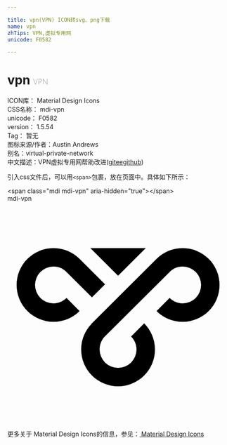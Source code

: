 ```yaml
---

title: vpn(VPN) ICON转svg、png下载
name: vpn
zhTips: VPN,虚拟专用网
unicode: F0582

---
```


# vpn  <small style="font-size: 60%;font-weight: 100">VPN</small>


<div class="detail-page">
<p>
<span>
ICON库：
<span class="badge-secondary badge">Material Design Icons</span> 
</span>
<br/>
<span>
CSS名称：
<span class="badge-secondary badge">mdi-vpn</span> 
</span>
<br/>
<span>
unicode：
<span class="badge-secondary badge">F0582</span> 
</span>
<br/>
<span>
version：
<span class="badge-secondary badge">1.5.54</span> 
</span>
<br/>
<span>Tag：
<span class="badge-light badge">暂无</span>
</span>
<br/>
<span>图标来源/作者：<span class="badge-light badge">Austin Andrews</span></span> 
<br/>
<span>别名：<span class="badge-light badge">virtual-private-network</span></span><br/><span class="zh-detail">中文描述：<span class="badge-primary badge">VPN</span><span class="badge-primary badge">虚拟专用网</span><span class="help-link"><span>帮助改进</span>(<a href="https://gitee.com/liuwave/icon-helper/edit/master/json/material/vpn.json" target="_blank" rel="noopener noreferrer">gitee</a><a href="https://github.com/liuwave/icon-helper/edit/master/json/material/vpn.json" target="_blank" rel="noopener noreferrer">github</a></span>)</span><br/>
</p>
</div>
<div class="alert alert-dark">
  <i class="mdi mdi-vpn mdi-48px"></i>
  <i class="mdi mdi-vpn mdi-36px"></i>
  <i class="mdi mdi-vpn mdi-24px"></i>
  <i class="mdi mdi-vpn mdi-18px"></i>
</div>
<div>
  <p>引入css文件后，可以用<code>&lt;span&gt;</code>包裹，放在页面中。具体如下所示：    
  </p>
  <div class="alert alert-primary" style="font-size: 14px">
    &lt;span class="mdi mdi-vpn" aria-hidden="true"&gt;&lt;/span&gt;
    <copy-btn content='<span class="mdi mdi-vpn" aria-hidden="true"></span>'></copy-btn>
  </div>
  <div class="alert alert-secondary">
    <i class="mdi mdi-vpn"
    style="font-size: 24px"
    aria-hidden="true"></i> mdi-vpn
    <copy-btn content="mdi-vpn" btn-title="复制图标名称"></copy-btn>
  </div>
</div>
<div id="svg" class="svg-wrap">
<svg xmlns="http://www.w3.org/2000/svg" viewBox="0 0 24 24"><path d="M9,5H15L12,8L9,5M10.5,14.66C10.2,15 10,15.5 10,16A2,2 0 0,0 12,18A2,2 0 0,0 14,16C14,15.45 13.78,14.95 13.41,14.59L14.83,13.17C15.55,13.9 16,14.9 16,16A4,4 0 0,1 12,20A4,4 0 0,1 8,16C8,14.93 8.42,13.96 9.1,13.25L9.09,13.24L16.17,6.17V6.17C16.89,5.45 17.89,5 19,5A4,4 0 0,1 23,9A4,4 0 0,1 19,13C17.9,13 16.9,12.55 16.17,11.83L17.59,10.41C17.95,10.78 18.45,11 19,11A2,2 0 0,0 21,9A2,2 0 0,0 19,7C18.45,7 17.95,7.22 17.59,7.59L10.5,14.66M6.41,7.59C6.05,7.22 5.55,7 5,7A2,2 0 0,0 3,9A2,2 0 0,0 5,11C5.55,11 6.05,10.78 6.41,10.41L7.83,11.83C7.1,12.55 6.1,13 5,13A4,4 0 0,1 1,9A4,4 0 0,1 5,5C6.11,5 7.11,5.45 7.83,6.17V6.17L10.59,8.93L9.17,10.35L6.41,7.59Z" /></svg>
</div>
<detail full-name='mdi-vpn'></detail>
    
<div><p>更多关于 Material Design Icons的信息，参见：<a target="_blank" href="https://iconhelper.cn/material.html"> Material Design Icons</a>
</p></div>
